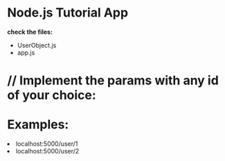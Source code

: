 # Node.js Tutorial App

**check the files:**

<ul>
<li>UserObject.js</li>
<li>app.js</li>
</ul>

// Implement the params with any id of your choice:<br>
<br>
Examples:<br>
========
<li>localhost:5000/user/1</li>
<li>localhost:5000/user/2</li>